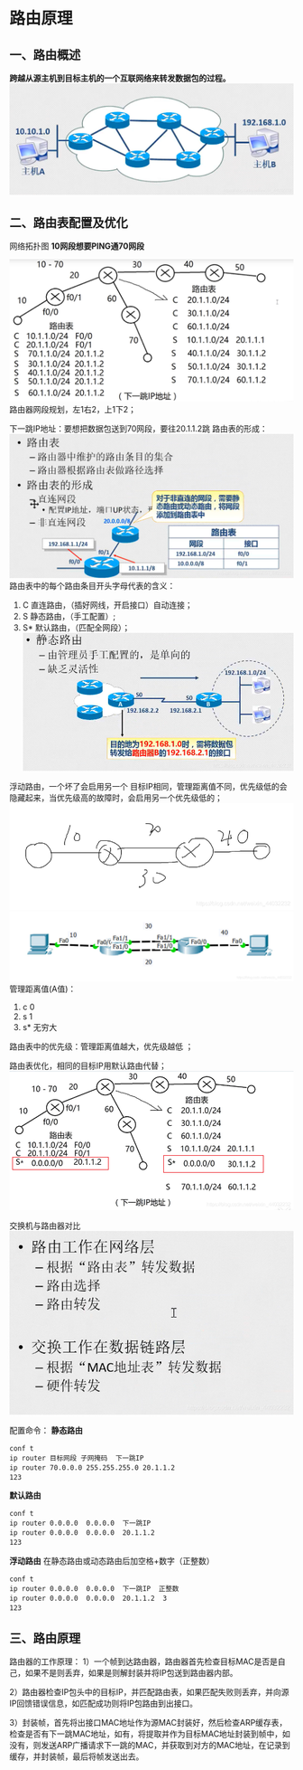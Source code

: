# 路由原理

## 一、路由概述

**跨越从源主机到目标主机的一个互联网络来转发数据包的过程。**
![在这里插入图片描述](20、路由原理/watermark,type_ZmFuZ3poZW5naGVpdGk,shadow_10,text_aHR0cHM6Ly9ibG9nLmNzZG4ubmV0L3dlaXhpbl80NDAzMjIzMg==,size_16,color_FFFFFF,t_70-20201109173521725.png)

## 二、路由表配置及优化

网络拓扑图
**10网段想要PING通70网段**

![image-20201109175242289](20、路由原理/image-20201109175242289.png)
路由器网段规划，左1右2，上1下2；

下一跳IP地址：要想把数据包送到70网段，要往20.1.1.2跳
路由表的形成：
![在这里插入图片描述](20、路由原理/watermark,type_ZmFuZ3poZW5naGVpdGk,shadow_10,text_aHR0cHM6Ly9ibG9nLmNzZG4ubmV0L3dlaXhpbl80NDAzMjIzMg==,size_16,color_FFFFFF,t_70-20201109173525641.png)
路由表中的每个路由条目开头字母代表的含义：

1. C 直连路由，（插好网线，开启接口）自动连接；
2. S 静态路由，（手工配置）;
3. S* 默认路由，（匹配全网段）；
   ![在这里插入图片描述](20、路由原理/watermark,type_ZmFuZ3poZW5naGVpdGk,shadow_10,text_aHR0cHM6Ly9ibG9nLmNzZG4ubmV0L3dlaXhpbl80NDAzMjIzMg==,size_16,color_FFFFFF,t_70-20201109173524668.png)

浮动路由，一个坏了会启用另一个
目标IP相同，管理距离值不同，优先级低的会隐藏起来，当优先级高的故障时，会启用另一个优先级低的；
![在这里插入图片描述](20、路由原理/watermark,type_ZmFuZ3poZW5naGVpdGk,shadow_10,text_aHR0cHM6Ly9ibG9nLmNzZG4ubmV0L3dlaXhpbl80NDAzMjIzMg==,size_16,color_FFFFFF,t_70-20201109173507665.png)
![在这里插入图片描述](20、路由原理/watermark,type_ZmFuZ3poZW5naGVpdGk,shadow_10,text_aHR0cHM6Ly9ibG9nLmNzZG4ubmV0L3dlaXhpbl80NDAzMjIzMg==,size_16,color_FFFFFF,t_70-20201109173516645.png)
管理距离值(A值)：

1. c 0
2. s 1
3. s* 无穷大

路由表中的优先级：管理距离值越大，优先级越低 ；

路由表优化，相同的目标IP用默认路由代替；
![在这里插入图片描述](20、路由原理/watermark,type_ZmFuZ3poZW5naGVpdGk,shadow_10,text_aHR0cHM6Ly9ibG9nLmNzZG4ubmV0L3dlaXhpbl80NDAzMjIzMg==,size_16,color_FFFFFF,t_70-20201109173517124.png)

交换机与路由器对比
![在这里插入图片描述](20、路由原理/watermark,type_ZmFuZ3poZW5naGVpdGk,shadow_10,text_aHR0cHM6Ly9ibG9nLmNzZG4ubmV0L3dlaXhpbl80NDAzMjIzMg==,size_16,color_FFFFFF,t_70-20201109173517774.png)

配置命令：
**静态路由**

```bash
conf t 
ip router 目标网段 子网掩码  下一跳IP
ip router 70.0.0.0 255.255.255.0 20.1.1.2
123
```

**默认路由**

```bash
conf t 
ip router 0.0.0.0  0.0.0.0  下一跳IP
ip router 0.0.0.0  0.0.0.0  20.1.1.2
123
```

**浮动路由**
在静态路由或动态路由后加空格+数字（正整数）

```bash
conf t 
ip router 0.0.0.0  0.0.0.0  下一跳IP  正整数
ip router 0.0.0.0  0.0.0.0  20.1.1.2  3
123
```

## 三、路由原理

路由器的工作原理：
1）一个帧到达路由器，路由器首先检查目标MAC是否是自己，如果不是则丢弃，如果是则解封装并将IP包送到路由器内部。

2）路由器检查IP包头中的目标IP，并匹配路由表，如果匹配失败则丢弃，并向源IP回馈错误信息，如匹配成功则将IP包路由到出接口。

3）封装帧，首先将出接口MAC地址作为源MAC封装好，然后检查ARP缓存表，检查是否有下一跳MAC地址，如有，将提取并作为目标MAC地址封装到帧中，如没有，则发送ARP广播请求下一跳的MAC，并获取到对方的MAC地址，在记录到缓存，并封装帧，最后将帧发送出去。